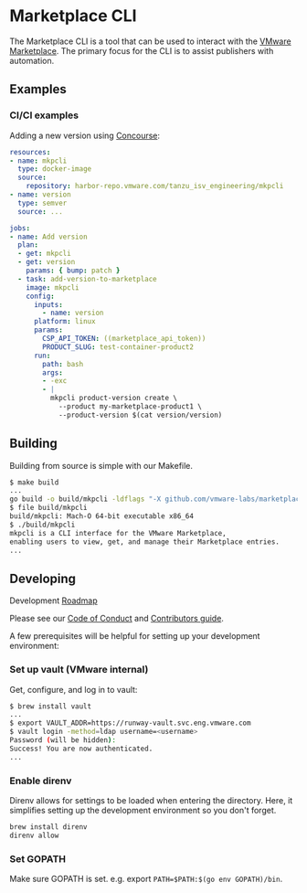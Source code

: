 # Marketplace CLI

The Marketplace CLI is a tool that can be used to interact with the [VMware Marketplace](http://marketplace.cloud.vmware.com/).
The primary focus for the CLI is to assist publishers with automation.

## Examples

### CI/CI examples

Adding a new version using [Concourse](https://concourse-ci.org/):
```yaml
resources:
- name: mkpcli
  type: docker-image
  source:
    repository: harbor-repo.vmware.com/tanzu_isv_engineering/mkpcli
- name: version
  type: semver
  source: ...

jobs:
- name: Add version
  plan:
  - get: mkpcli
  - get: version
    params: { bump: patch }
  - task: add-version-to-marketplace
    image: mkpcli
    config:
      inputs:
        - name: version
      platform: linux
      params:
        CSP_API_TOKEN: ((marketplace_api_token))
        PRODUCT_SLUG: test-container-product2
      run:
        path: bash
        args:
        - -exc
        - |
          mkpcli product-version create \
            --product my-marketplace-product1 \
            --product-version $(cat version/version)
```

## Building

Building from source is simple with our Makefile.

```bash
$ make build
...
go build -o build/mkpcli -ldflags "-X github.com/vmware-labs/marketplace-cli/v2/cmd.version=dev" ./main.go
$ file build/mkpcli 
build/mkpcli: Mach-O 64-bit executable x86_64
$ ./build/mkpcli 
mkpcli is a CLI interface for the VMware Marketplace,
enabling users to view, get, and manage their Marketplace entries.
...
```

## Developing

Development [Roadmap](https://miro.com/app/board/o9J_l_2uPFI=/)

Please see our [Code of Conduct](CODE-OF-CONDUCT.md) and [Contributors guide](CONTRIBUTING.md).

A few prerequisites will be helpful for setting up your development environment:

### Set up vault (VMware internal)

Get, configure, and log in to vault:

```bash
$ brew install vault
...
$ export VAULT_ADDR=https://runway-vault.svc.eng.vmware.com
$ vault login -method=ldap username=<username>
Password (will be hidden):
Success! You are now authenticated.
...
```

### Enable direnv

Direnv allows for settings to be loaded when entering the directory. Here, it simplifies setting up the development environment so you don't forget.

```bash
brew install direnv
direnv allow
```
### Set GOPATH
Make sure GOPATH is set. e.g. export `PATH=$PATH:$(go env GOPATH)/bin`.
